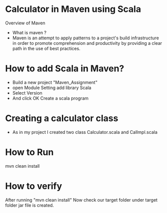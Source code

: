 # Calculator in Maven using Scala
 Overview of Maven
   - What is maven ? 
   - Maven is an attempt to apply patterns to a project's build infrastructure in order to promote comprehension and productivity by providing a clear path in the  use of best practices.
# How to add Scala in Maven?
   - Build a new project "Maven_Assignment" 
   - open Module Setting add library Scala 
   - Select Version
   - And click OK
 Create a scala program
# Creating a calculator class 
  - As in my project I created two class Calculator.scala and CalImpl.scala
   
# How to Run 
  mvn clean install
# How to verify
  After running "mvn clean install" Now check our target folder under target folder jar file is created.
  
  






